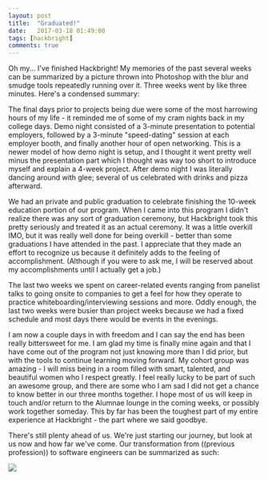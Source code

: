 ```yaml
---
layout: post
title:  "Graduated!"
date:   2017-03-18 01:49:00
tags: [hackbright]
comments: true
---
```


Oh my... I've finished Hackbright! My memories of the past several weeks can be summarized by a picture thrown into Photoshop with the blur and smudge tools repeatedly running over it. Three weeks went by like three minutes. Here's a condensed summary:

The final days prior to projects being due were some of the most harrowing hours of my life - it reminded me of some of my cram nights back in my college days. Demo night consisted of a 3-minute presentation to potential employers, followed by a 3-minute "speed-dating" session at each employer booth, and finally another hour of open networking. This is a newer model of how demo night is setup, and I thought it went pretty well minus the presentation part which I thought was way too short to introduce myself and explain a 4-week project. After demo night I was literally dancing around with glee; several of us celebrated with drinks and pizza afterward.

We had an private and public graduation to celebrate finishing the 10-week education portion of our program. When I came into this program I didn't realize there was any sort of graduation ceremony, but Hackbright took this pretty seriously and treated it as an actual ceremony. It was a little overkill IMO, but it was really well done for being overkill - better than some graduations I have attended in the past. I appreciate that they made an effort to recognize us because it definitely adds to the feeling of accomplishment. (Although if you were to ask me, I will be reserved about my accomplishments until I actually get a job.)

The last two weeks we spent on career-related events ranging from panelist talks to going onsite to companies to get a feel for how they operate to practice whiteboarding/interviewing sessions and more. Oddly enough, the last two weeks were busier than project weeks because we had a fixed schedule and most days there would be events in the evenings.

I am now a couple days in with freedom and I can say the end has been really bittersweet for me. I am glad my time is finally mine again and that I have come out of the program not just knowing more than I did prior, but with the tools to continue learning moving forward. My cohort group was amazing - I will miss being in a room filled with smart, talented, and beautiful women who I respect greatly. I feel really lucky to be part of such an awesome group, and there are some who I am sad I did not get a chance to know better in our three months together. I hope most of us will keep in touch and/or return to the Alumnae lounge in the coming weeks, or possibly work together someday. This by far has been the toughest part of my entire experience at Hackbright - the part where we said goodbye.

There's still plenty ahead of us. We're just starting our journey, but look at us now and how far we've come. Our transformation from ((previous profession)) to software engineers can be summarized as such:

<img src="{{url}}/images/170315_Hackbright_509.jpg" class="img-responsive" />
